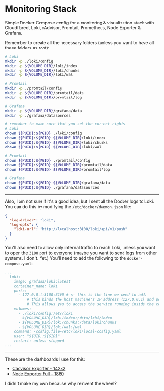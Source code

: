# Monitoring Stack

Simple Docker Compose config for a monitoring & visualization stack with Cloudflared, Loki, cAdvisor, Promtail, Prometheus, Node Exporter & Grafana.

Remember to create all the necessary folders (unless you want to have all these folders as root):
```bash
# Loki 
mkdir -p ./loki/config
mkdir -p ${VOLUME_DIR}/loki/index
mkdir -p ${VOLUME_DIR}/loki/chunks
mkdir -p ${VOLUME_DIR}/loki/wal

# Promtail
mkdir -p ./promtail/config
mkdir -p ${VOLUME_DIR}/promtail/data
mkdir -p ${VOLUME_DIR}/promtail/log

# Grafana
mkdir -p ${VOLUME_DIR}/grafana/data
mkdir -p ./grafana/datasources

# remember to make sure that you set the correct rights
# Loki
chown ${PUID}:${PGID} ./loki/config
chown ${PUID}:${PGID} ${VOLUME_DIR}/loki/index
chown ${PUID}:${PGID} ${VOLUME_DIR}/loki/chunks
chown ${PUID}:${PGID} ${VOLUME_DIR}/loki/wal

# Promtail
chown ${PUID}:${PGID} ./promtail/config
chown ${PUID}:${PGID} ${VOLUME_DIR}/promtail/data
chown ${PUID}:${PGID} ${VOLUME_DIR}/promtail/log

# Grafana
chown ${PUID}:${PGID} ${VOLUME_DIR}/grafana/data
chown ${PUID}:${PGID} ./grafana/datasources
```
---

Also, I am not sure if it's a good idea, but I sent all the Docker logs to Loki. You can do this by modifying the `/etc/docker/daemon.json` file:
```json
{
  "log-driver": "loki",
  "log-opts": {
    "loki-url": "http://localhost:3100/loki/api/v1/push"
  }
}
```

You'll also need to allow only internal traffic to reach Loki, unless you want to open the `3100` port to everyone (maybe you want to send logs from other systems. I don't. Yet.) You'll need to add the following to the `docker-compose.yaml`:
```yaml
...
  loki:
    image: grafana/loki:latest
    container_name: loki
    ports:
      - 127.0.0.1:3100:3100 # <- this is the line we need to add.
          # this binds the host machine's IP address (127.0.0.1) and port 3100 to the container's service port 3100. 
          # This allows you to access the service running inside the container through 127.0.0.1:3100 on your local machine.
    volumes:
      - ./loki/config:/etc/loki
      - ${VOLUME_DIR}/loki/index:/data/loki/index
      - ${VOLUME_DIR}/loki/chunks:/data/loki/chunks
      - ${VOLUME_DIR}/loki/wal:/wal
    command: -config.file=/etc/loki/local-config.yaml
    user: "${UID}:${GID}"
    restart: unless-stopped
...
```

---
These are the dashboards I use for this:

* [Cadvisor Exporter - 14282](https://grafana.com/grafana/dashboards/14282-cadvisor-exporter/)
* [Node Exporter Full - 1860](https://grafana.com/grafana/dashboards/1860-node-exporter-full/)

I didn't make my own because why reinvent the wheel?